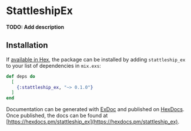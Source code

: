 # StattleshipEx

**TODO: Add description**

## Installation

If [available in Hex](https://hex.pm/docs/publish), the package can be installed
by adding `stattleship_ex` to your list of dependencies in `mix.exs`:

```elixir
def deps do
  [
    {:stattleship_ex, "~> 0.1.0"}
  ]
end
```

Documentation can be generated with [ExDoc](https://github.com/elixir-lang/ex_doc)
and published on [HexDocs](https://hexdocs.pm). Once published, the docs can
be found at [https://hexdocs.pm/stattleship_ex](https://hexdocs.pm/stattleship_ex).

